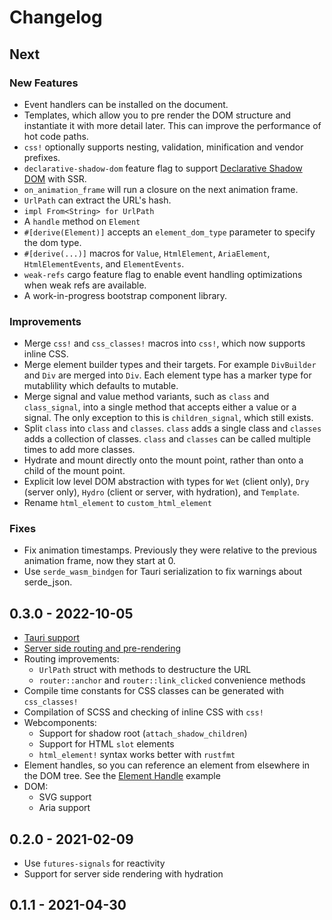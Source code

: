 # Changelog

## Next

### New Features

- Event handlers can be installed on the document.
- Templates, which allow you to pre render the DOM structure and instantiate it with more detail later. This can improve the performance of hot code paths.
- `css!` optionally supports nesting, validation, minification and vendor prefixes.
- `declarative-shadow-dom` feature flag to support [Declarative Shadow DOM](https://web.dev/declarative-shadow-dom/) with SSR.
- `on_animation_frame` will run a closure on the next animation frame.
- `UrlPath` can extract the URL's hash.
- `impl From<String> for UrlPath`
- A `handle` method on `Element`
- `#[derive(Element)]` accepts an `element_dom_type` parameter to specify the dom type.
- `#[derive(...)]` macros for `Value`, `HtmlElement`, `AriaElement`, `HtmlElementEvents`, and `ElementEvents`.
- `weak-refs` cargo feature flag to enable event handling optimizations when weak refs are available.
- A work-in-progress bootstrap component library.

### Improvements

- Merge `css!` and `css_classes!` macros into `css!`, which now supports inline CSS.
- Merge element builder types and their targets. For example `DivBuilder` and `Div` are merged into `Div`. Each element type has a marker type for mutablility which defaults to mutable.
- Merge signal and value method variants, such as `class` and `class_signal`, into a single method that accepts either a value or a signal. The only exception to this is `children_signal`, which still exists.
- Split `class` into `class` and `classes`. `class` adds a single class and `classes` adds a collection of classes. `class` and `classes` can be called multiple times to add more classes.
- Hydrate and mount directly onto the mount point, rather than onto a child of the mount point.
- Explicit low level DOM abstraction with types for `Wet` (client only), `Dry` (server only), `Hydro` (client or server, with hydration), and `Template`.
- Rename `html_element` to `custom_html_element`

### Fixes

- Fix animation timestamps. Previously they were relative to the previous animation frame, now they start at 0.
- Use `serde_wasm_bindgen` for Tauri serialization to fix warnings about serde_json.

## 0.3.0 - 2022-10-05

- [Tauri support](https://github.com/silkenweb/tauri-example)
- [Server side routing and pre-rendering](https://github.com/silkenweb/ssr-example)
- Routing improvements:
  - `UrlPath` struct with methods to destructure the URL
  - `router::anchor` and `router::link_clicked` convenience methods
- Compile time constants for CSS classes can be generated with `css_classes!`
- Compilation of SCSS and checking of inline CSS with `css!`
- Webcomponents:
  - Support for shadow root (`attach_shadow_children`)
  - Support for HTML `slot` elements
  - `html_element!` syntax works better with `rustfmt`
- Element handles, so you can reference an element from elsewhere in the DOM tree. See the [Element Handle](examples/element-handle) example
- DOM:
  - SVG support
  - Aria support

## 0.2.0 - 2021-02-09

- Use `futures-signals` for reactivity
- Support for server side rendering with hydration

## 0.1.1 - 2021-04-30
